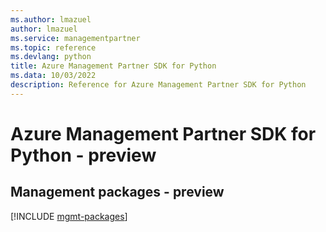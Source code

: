 ```yaml
---
ms.author: lmazuel
author: lmazuel
ms.service: managementpartner
ms.topic: reference
ms.devlang: python
title: Azure Management Partner SDK for Python
ms.data: 10/03/2022
description: Reference for Azure Management Partner SDK for Python
---
```

# Azure Management Partner SDK for Python - preview

## Management packages - preview
[!INCLUDE [mgmt-packages](management-partner-mgmt-index.md)]

